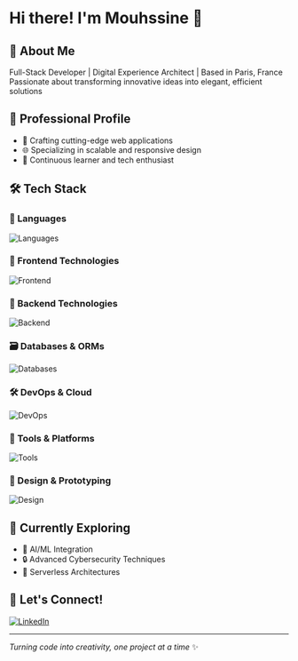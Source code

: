 # Hi there! I'm Mouhssine 👋

## 🌟 About Me
Full-Stack Developer | Digital Experience Architect | Based in Paris, France
Passionate about transforming innovative ideas into elegant, efficient solutions

## 💼 Professional Profile
- 🚀 Crafting cutting-edge web applications
- 🌐 Specializing in scalable and responsive design
- 🧠 Continuous learner and tech enthusiast

## 🛠️ Tech Stack

### 📝 Languages
![Languages](https://skillicons.dev/icons?i=js,ts,html,css,python,php,rust)

### 🚀 Frontend Technologies
![Frontend](https://skillicons.dev/icons?i=react,nextjs,tailwind,bootstrap,vue,redux)

### 🔧 Backend Technologies
![Backend](https://skillicons.dev/icons?i=nodejs,express,nestjs,django,fastapi)

### 🗃️ Databases & ORMs
![Databases](https://skillicons.dev/icons?i=mongodb,mysql,postgresql,sqlite)

### 🛠️ DevOps & Cloud
![DevOps](https://skillicons.dev/icons?i=docker,git,github,gitlab)

### 🧰 Tools & Platforms
![Tools](https://skillicons.dev/icons?i=vscode,postman,notion,figma)

### 🎨 Design & Prototyping
![Design](https://skillicons.dev/icons?i=figma,xd,ps,ai)

## 🌱 Currently Exploring
- 🤖 AI/ML Integration
- 🔒 Advanced Cybersecurity Techniques
- 🚀 Serverless Architectures

## 🤝 Let's Connect!
[![LinkedIn](https://img.shields.io/badge/LinkedIn-blue?style=flat-square&logo=linkedin)](https://www.linkedin.com/in/mouhssine-lakhili/)

---

*Turning code into creativity, one project at a time* ✨
